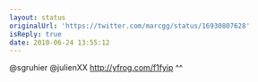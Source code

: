 ```yaml
---
layout: status
originalUrl: 'https://twitter.com/marcgg/status/16930807628'
isReply: true
date: 2010-06-24 13:55:12
---
```


@sgruhier @julienXX  http://yfrog.com/f1fyip  ^^
